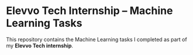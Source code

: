 # Elevvo Tech Internship – Machine Learning Tasks

This repository contains the Machine Learning tasks I completed as part of my **Elevvo Tech internship**.  



